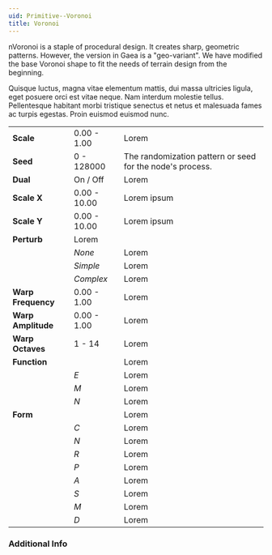 ```yaml
---
uid: Primitive--Voronoi
title: Voronoi
---
```


nVoronoi is a staple of procedural design. It creates sharp, geometric patterns. However, the version in Gaea is a "geo-variant". We have modified the base Voronoi shape to fit the needs of terrain design from the beginning.

 Quisque luctus, magna vitae elementum mattis, dui massa ultricies ligula, eget posuere orci est vitae neque. Nam interdum molestie tellus. Pellentesque habitant morbi tristique senectus et netus et malesuada fames ac turpis egestas. Proin euismod euismod nunc. 

||||
|---|---|---|
| **Scale**          | 0.00 - 1.00  | Lorem                                                     |
| **Seed**           | 0 - 128000   | The randomization pattern or seed for the node's process. |
| **Dual**           | On / Off     | Lorem                                                     |
| **Scale X**        | 0.00 - 10.00 | Lorem ipsum                                               |
| **Scale Y**        | 0.00 - 10.00 | Lorem ipsum                                               |
| **Perturb**        | Lorem        |
|                    | *None*       | Lorem                                                     |
|                    | *Simple*     | Lorem                                                     |
|                    | *Complex*    | Lorem                                                     |
| **Warp Frequency** | 0.00 - 1.00  | Lorem                                                     |
| **Warp Amplitude** | 0.00 - 1.00  | Lorem                                                     |
| **Warp Octaves**   | 1 - 14       | Lorem                                                     |
| **Function**       |              | Lorem                                                     |
|                    | *E*          | Lorem                                                     |
|                    | *M*          | Lorem                                                     |
|                    | *N*          | Lorem                                                     |
| **Form**           |              | Lorem                                                     |
|                    | *C*          | Lorem                                                     |
|                    | *N*          | Lorem                                                     |
|                    | *R*          | Lorem                                                     |
|                    | *P*          | Lorem                                                     |
|                    | *A*          | Lorem                                                     |
|                    | *S*          | Lorem                                                     |
|                    | *M*          | Lorem                                                     |
|                    | *D*          | Lorem                                                     |

### Additional Info

